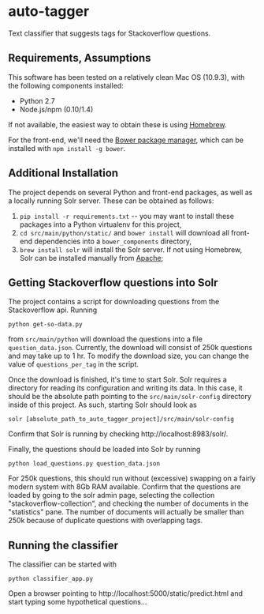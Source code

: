 auto-tagger
===========

Text classifier that suggests tags for Stackoverflow questions.

## Requirements, Assumptions

This software has been tested on a relatively clean Mac OS (10.9.3), with the following components installed:

* Python 2.7
* Node.js/npm (0.10/1.4)

If not available, the easiest way to obtain these is using [Homebrew](http://brew.sh/).

For the front-end, we'll need the [Bower package manager](http://bower.io/), which can be installed with `npm install -g bower`.

## Additional Installation

The project depends on several Python and front-end packages, as well as a locally running Solr server. These can be obtained as follows:

1. `pip install -r requirements.txt` -- you may want to install these packages into a Python virtualenv for this project,
2. `cd src/main/python/static/` and `bower install` will download all front-end dependencies into a `bower_components` directory,
3. `brew install solr` will install the Solr server. If not using Homebrew, Solr can be installed manually from [Apache](http://lucene.apache.org/solr/);

## Getting Stackoverflow questions into Solr

The project contains a script for downloading questions from the Stackoverflow api. Running 

```
python get-so-data.py
```

from `src/main/python` will download the questions into a file `question_data.json`. Currently, the download will consist of 250k questions and may take up to 1 hr. To modify the download size, you can change the value of `questions_per_tag` in the script.

Once the download is finished, it's time to start Solr. Solr requires a directory for reading its configuration and writing its data. In this case, it should be the absolute path pointing to the `src/main/solr-config` directory inside of this project. As such, starting Solr should look as 

```
solr [absolute_path_to_auto_tagger_project]/src/main/solr-config
```

Confirm that Solr is running by checking http://localhost:8983/solr/.

Finally, the questions should be loaded into Solr by running 

```
python load_questions.py question_data.json
```

For 250k questions, this should run without (excessive) swapping on a fairly modern system with 8Gb RAM available. Confirm that the questions are loaded by going to the solr admin page, selecting the collection "stackoverflow-collection", and checking the number of documents in the "statistics" pane. The number of documents will actually be smaller than 250k because of duplicate questions with overlapping tags.

## Running the classifier

The classifier can be started with 

```
python classifier_app.py
```

Open a browser pointing to http://localhost:5000/static/predict.html and start typing some hypothetical questions...